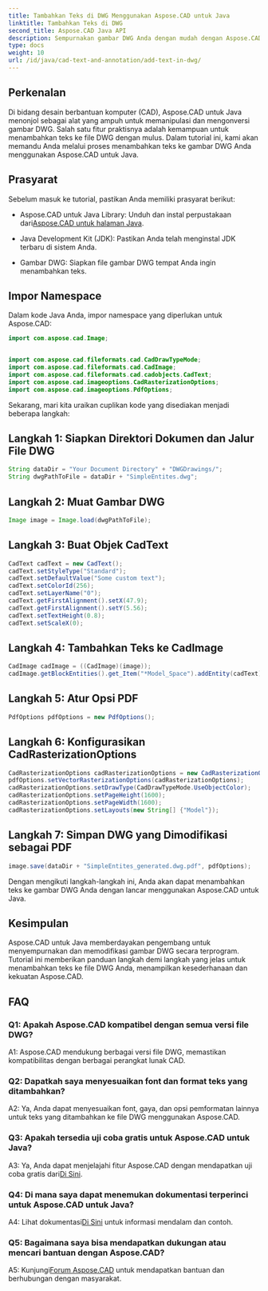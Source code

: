 ```yaml
---
title: Tambahkan Teks di DWG Menggunakan Aspose.CAD untuk Java
linktitle: Tambahkan Teks di DWG
second_title: Aspose.CAD Java API
description: Sempurnakan gambar DWG Anda dengan mudah dengan Aspose.CAD untuk Java. Tambahkan teks secara lancar dengan panduan langkah demi langkah kami.
type: docs
weight: 10
url: /id/java/cad-text-and-annotation/add-text-in-dwg/
---
```

## Perkenalan

Di bidang desain berbantuan komputer (CAD), Aspose.CAD untuk Java menonjol sebagai alat yang ampuh untuk memanipulasi dan mengonversi gambar DWG. Salah satu fitur praktisnya adalah kemampuan untuk menambahkan teks ke file DWG dengan mulus. Dalam tutorial ini, kami akan memandu Anda melalui proses menambahkan teks ke gambar DWG Anda menggunakan Aspose.CAD untuk Java.

## Prasyarat

Sebelum masuk ke tutorial, pastikan Anda memiliki prasyarat berikut:

-  Aspose.CAD untuk Java Library: Unduh dan instal perpustakaan dari[Aspose.CAD untuk halaman Java](https://releases.aspose.com/cad/java/).

- Java Development Kit (JDK): Pastikan Anda telah menginstal JDK terbaru di sistem Anda.

- Gambar DWG: Siapkan file gambar DWG tempat Anda ingin menambahkan teks.

## Impor Namespace

Dalam kode Java Anda, impor namespace yang diperlukan untuk Aspose.CAD:

```java
import com.aspose.cad.Image;


import com.aspose.cad.fileformats.cad.CadDrawTypeMode;
import com.aspose.cad.fileformats.cad.CadImage;
import com.aspose.cad.fileformats.cad.cadobjects.CadText;
import com.aspose.cad.imageoptions.CadRasterizationOptions;
import com.aspose.cad.imageoptions.PdfOptions;
```

Sekarang, mari kita uraikan cuplikan kode yang disediakan menjadi beberapa langkah:

## Langkah 1: Siapkan Direktori Dokumen dan Jalur File DWG

```java
String dataDir = "Your Document Directory" + "DWGDrawings/";
String dwgPathToFile = dataDir + "SimpleEntites.dwg";
```

## Langkah 2: Muat Gambar DWG

```java
Image image = Image.load(dwgPathToFile);
```

## Langkah 3: Buat Objek CadText

```java
CadText cadText = new CadText();
cadText.setStyleType("Standard");
cadText.setDefaultValue("Some custom text");
cadText.setColorId(256);
cadText.setLayerName("0");
cadText.getFirstAlignment().setX(47.9);
cadText.getFirstAlignment().setY(5.56);
cadText.setTextHeight(0.8);
cadText.setScaleX(0);
```

## Langkah 4: Tambahkan Teks ke CadImage

```java
CadImage cadImage = ((CadImage)(image));
cadImage.getBlockEntities().get_Item("*Model_Space").addEntity(cadText);
```

## Langkah 5: Atur Opsi PDF

```java
PdfOptions pdfOptions = new PdfOptions();
```

## Langkah 6: Konfigurasikan CadRasterizationOptions

```java
CadRasterizationOptions cadRasterizationOptions = new CadRasterizationOptions();
pdfOptions.setVectorRasterizationOptions(cadRasterizationOptions);
cadRasterizationOptions.setDrawType(CadDrawTypeMode.UseObjectColor);
cadRasterizationOptions.setPageHeight(1600);
cadRasterizationOptions.setPageWidth(1600);
cadRasterizationOptions.setLayouts(new String[] {"Model"});
```

## Langkah 7: Simpan DWG yang Dimodifikasi sebagai PDF

```java
image.save(dataDir + "SimpleEntites_generated.dwg.pdf", pdfOptions);
```

Dengan mengikuti langkah-langkah ini, Anda akan dapat menambahkan teks ke gambar DWG Anda dengan lancar menggunakan Aspose.CAD untuk Java.

## Kesimpulan

Aspose.CAD untuk Java memberdayakan pengembang untuk menyempurnakan dan memodifikasi gambar DWG secara terprogram. Tutorial ini memberikan panduan langkah demi langkah yang jelas untuk menambahkan teks ke file DWG Anda, menampilkan kesederhanaan dan kekuatan Aspose.CAD.

## FAQ

### Q1: Apakah Aspose.CAD kompatibel dengan semua versi file DWG?

A1: Aspose.CAD mendukung berbagai versi file DWG, memastikan kompatibilitas dengan berbagai perangkat lunak CAD.

### Q2: Dapatkah saya menyesuaikan font dan format teks yang ditambahkan?

A2: Ya, Anda dapat menyesuaikan font, gaya, dan opsi pemformatan lainnya untuk teks yang ditambahkan ke file DWG menggunakan Aspose.CAD.

### Q3: Apakah tersedia uji coba gratis untuk Aspose.CAD untuk Java?

 A3: Ya, Anda dapat menjelajahi fitur Aspose.CAD dengan mendapatkan uji coba gratis dari[Di Sini](https://releases.aspose.com/).

### Q4: Di mana saya dapat menemukan dokumentasi terperinci untuk Aspose.CAD untuk Java?

 A4: Lihat dokumentasi[Di Sini](https://reference.aspose.com/cad/java/) untuk informasi mendalam dan contoh.

### Q5: Bagaimana saya bisa mendapatkan dukungan atau mencari bantuan dengan Aspose.CAD?

A5: Kunjungi[Forum Aspose.CAD](https://forum.aspose.com/c/cad/19) untuk mendapatkan bantuan dan berhubungan dengan masyarakat.